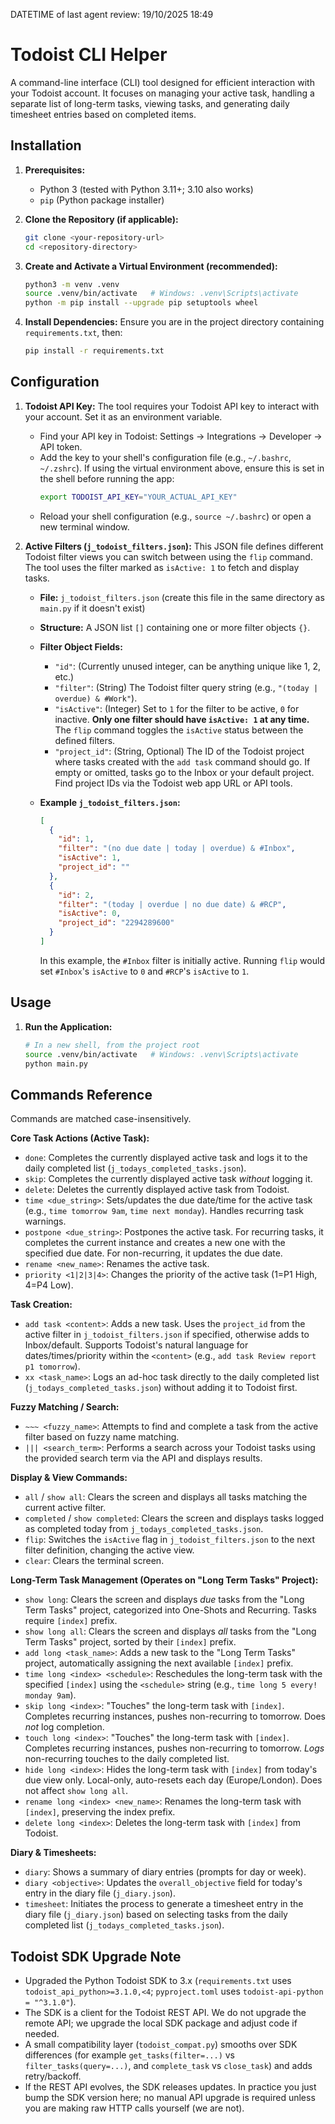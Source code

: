 DATETIME of last agent review: 19/10/2025 18:49

# Todoist CLI Helper

A command-line interface (CLI) tool designed for efficient interaction with your Todoist account. It focuses on managing your active task, handling a separate list of long-term tasks, viewing tasks, and generating daily timesheet entries based on completed items.

## Installation

1.  **Prerequisites:**
    - Python 3 (tested with Python 3.11+; 3.10 also works)
    - `pip` (Python package installer)

2.  **Clone the Repository (if applicable):**
    ```bash
    git clone <your-repository-url>
    cd <repository-directory>
    ```

3.  **Create and Activate a Virtual Environment (recommended):**
    ```bash
    python3 -m venv .venv
    source .venv/bin/activate   # Windows: .venv\Scripts\activate
    python -m pip install --upgrade pip setuptools wheel
    ```

4.  **Install Dependencies:**
    Ensure you are in the project directory containing `requirements.txt`, then:
    ```bash
    pip install -r requirements.txt
    ```

## Configuration

1.  **Todoist API Key:**
    The tool requires your Todoist API key to interact with your account. Set it as an environment variable.
    *   Find your API key in Todoist: Settings -> Integrations -> Developer -> API token.
    *   Add the key to your shell's configuration file (e.g., `~/.bashrc`, `~/.zshrc`). If using the virtual environment above, ensure this is set in the shell before running the app:
        ```bash
        export TODOIST_API_KEY="YOUR_ACTUAL_API_KEY"
        ```
    *   Reload your shell configuration (e.g., `source ~/.bashrc`) or open a new terminal window.

2.  **Active Filters (`j_todoist_filters.json`):**
    This JSON file defines different Todoist filter views you can switch between using the `flip` command. The tool uses the filter marked as `isActive: 1` to fetch and display tasks.

    *   **File:** `j_todoist_filters.json` (create this file in the same directory as `main.py` if it doesn't exist)
    *   **Structure:** A JSON list `[]` containing one or more filter objects `{}`.
    *   **Filter Object Fields:**
        *   `"id"`: (Currently unused integer, can be anything unique like 1, 2, etc.)
        *   `"filter"`: (String) The Todoist filter query string (e.g., `"(today | overdue) & #Work"`).
        *   `"isActive"`: (Integer) Set to `1` for the filter to be active, `0` for inactive. **Only one filter should have `isActive: 1` at any time.** The `flip` command toggles the `isActive` status between the defined filters.
        *   `"project_id"`: (String, Optional) The ID of the Todoist project where tasks created with the `add task` command should go. If empty or omitted, tasks go to the Inbox or your default project. Find project IDs via the Todoist web app URL or API tools.

    *   **Example `j_todoist_filters.json`:**
        ```json
        [
          {
            "id": 1,
            "filter": "(no due date | today | overdue) & #Inbox",
            "isActive": 1,
            "project_id": ""
          },
          {
            "id": 2,
            "filter": "(today | overdue | no due date) & #RCP",
            "isActive": 0,
            "project_id": "2294289600"
          }
        ]
        ```
        In this example, the `#Inbox` filter is initially active. Running `flip` would set `#Inbox`'s `isActive` to `0` and `#RCP`'s `isActive` to `1`.

## Usage

1.  **Run the Application:**
    ```bash
    # In a new shell, from the project root
    source .venv/bin/activate   # Windows: .venv\Scripts\activate
    python main.py
    ```

## Commands Reference

Commands are matched case-insensitively.

**Core Task Actions (Active Task):**

*   `done`: Completes the currently displayed active task and logs it to the daily completed list (`j_todays_completed_tasks.json`).
*   `skip`: Completes the currently displayed active task *without* logging it.
*   `delete`: Deletes the currently displayed active task from Todoist.
*   `time <due_string>`: Sets/updates the due date/time for the active task (e.g., `time tomorrow 9am`, `time next monday`). Handles recurring task warnings.
*   `postpone <due_string>`: Postpones the active task. For recurring tasks, it completes the current instance and creates a new one with the specified due date. For non-recurring, it updates the due date.
*   `rename <new_name>`: Renames the active task.
*   `priority <1|2|3|4>`: Changes the priority of the active task (1=P1 High, 4=P4 Low).

**Task Creation:**

*   `add task <content>`: Adds a new task. Uses the `project_id` from the active filter in `j_todoist_filters.json` if specified, otherwise adds to Inbox/default. Supports Todoist's natural language for dates/times/priority within the `<content>` (e.g., `add task Review report p1 tomorrow`).
*   `xx <task_name>`: Logs an ad-hoc task directly to the daily completed list (`j_todays_completed_tasks.json`) without adding it to Todoist first.

**Fuzzy Matching / Search:**

*   `~~~ <fuzzy_name>`: Attempts to find and complete a task from the active filter based on fuzzy name matching.
*   `||| <search_term>`: Performs a search across your Todoist tasks using the provided search term via the API and displays results.

**Display & View Commands:**

*   `all` / `show all`: Clears the screen and displays all tasks matching the current active filter.
*   `completed` / `show completed`: Clears the screen and displays tasks logged as completed today from `j_todays_completed_tasks.json`.
*   `flip`: Switches the `isActive` flag in `j_todoist_filters.json` to the next filter definition, changing the active view.
*   `clear`: Clears the terminal screen.

**Long-Term Task Management (Operates on "Long Term Tasks" Project):**

*   `show long`: Clears the screen and displays *due* tasks from the "Long Term Tasks" project, categorized into One-Shots and Recurring. Tasks require `[index]` prefix.
*   `show long all`: Clears the screen and displays *all* tasks from the "Long Term Tasks" project, sorted by their `[index]` prefix.
*   `add long <task_name>`: Adds a new task to the "Long Term Tasks" project, automatically assigning the next available `[index]` prefix.
*   `time long <index> <schedule>`: Reschedules the long-term task with the specified `[index]` using the `<schedule>` string (e.g., `time long 5 every! monday 9am`).
*   `skip long <index>`: "Touches" the long-term task with `[index]`. Completes recurring instances, pushes non-recurring to tomorrow. Does *not* log completion.
*   `touch long <index>`: "Touches" the long-term task with `[index]`. Completes recurring instances, pushes non-recurring to tomorrow. *Logs* non-recurring touches to the daily completed list.
*   `hide long <index>`: Hides the long-term task with `[index]` from today's due view only. Local-only, auto-resets each day (Europe/London). Does not affect `show long all`.
*   `rename long <index> <new_name>`: Renames the long-term task with `[index]`, preserving the index prefix.
*   `delete long <index>`: Deletes the long-term task with `[index]` from Todoist.

**Diary & Timesheets:**

*   `diary`: Shows a summary of diary entries (prompts for day or week).
*   `diary <objective>`: Updates the `overall_objective` field for today's entry in the diary file (`j_diary.json`).
*   `timesheet`: Initiates the process to generate a timesheet entry in the diary file (`j_diary.json`) based on selecting tasks from the daily completed list (`j_todays_completed_tasks.json`).

## Todoist SDK Upgrade Note

- Upgraded the Python Todoist SDK to 3.x (`requirements.txt` uses `todoist_api_python>=3.1.0,<4`; `pyproject.toml` uses `todoist-api-python = "^3.1.0"`). 
- The SDK is a client for the Todoist REST API. We do not upgrade the remote API; we upgrade the local SDK package and adjust code if needed.
- A small compatibility layer (`todoist_compat.py`) smooths over SDK differences (for example `get_tasks(filter=...)` vs `filter_tasks(query=...)`, and `complete_task` vs `close_task`) and adds retry/backoff.
- If the REST API evolves, the SDK releases updates. In practice you just bump the SDK version here; no manual API upgrade is required unless you are making raw HTTP calls yourself (we are not).
